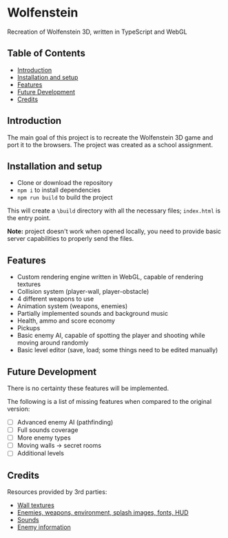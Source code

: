 # Wolfenstein

Recreation of Wolfenstein 3D, written in TypeScript and WebGL

## Table of Contents
- [Introduction](#introduction)
- [Installation and setup](#installation-and-setup)
- [Features](#features)
- [Future Development](#future-development)
- [Credits](#credits)

## Introduction
The main goal of this project is to recreate the Wolfenstein 3D game and port it to the browsers. The project was created as a school assignment.

## Installation and setup
- Clone or download the repository
- `npm i` to install dependencies
- `npm run build` to build the project

This will create a `\build` directory with all the necessary files; `index.html` is the entry point.

**Note:** project doesn't work when opened locally, you need to provide basic server capabilities to properly send the files.

## Features
- Custom rendering engine written in WebGL, capable of rendering textures
- Collision system (player-wall, player-obstacle)
- 4 different weapons to use
- Animation system (weapons, enemies)
- Partially implemented sounds and background music
- Health, ammo and score economy
- Pickups
- Basic enemy AI, capable of spotting the player and shooting while moving around randomly
- Basic level editor (save, load; some things need to be edited manually)

## Future Development
There is no certainty these features will be implemented.

The following is a list of missing features when compared to the original version:
- [ ] Advanced enemy AI (pathfinding)
- [ ] Full sounds coverage
- [ ] More enemy types
- [ ] Moving walls -> secret rooms
- [ ] Additional levels

## Credits
Resources provided by 3rd parties:
- [Wall textures](https://www.textures-resource.com/pc_computer/wolf3d/texture/1375/)
- [Enemies, weapons, environment, splash images, fonts, HUD](https://www.spriters-resource.com/pc_computer/wolfenstein3d/)
- [Sounds](https://www.sounds-resource.com/pc_computer/wolfenstein3d/sound/1443/)
- [Enemy information](http://www.wolfenstein3d.co.uk/enemies.htm)